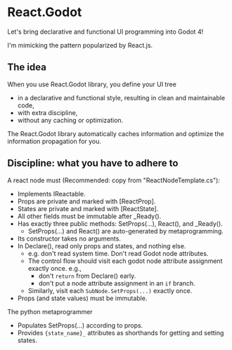 # React.Godot
Let's bring declarative and functional UI programming into Godot 4!  

I'm mimicking the pattern popularized by React.js.  

## The idea
When you use React.Godot library, you define your UI tree  
- in a declarative and functional style, resulting in clean and maintainable code, 
- with extra discipline, 
- without any caching or optimization. 

The React.Godot library automatically caches information and optimize the information propagation for you.  

## Discipline: what you have to adhere to
A react node must (Recommended: copy from "ReactNodeTemplate.cs"):  
- Implements IReactable.  
- Props are private and marked with [ReactProp].  
- States are private and marked with [ReactState].  
- All other fields must be immutable after _Ready().  
- Has exactly three public methods: SetProps(...), React(), and _Ready().  
  - SetProps(...) and React() are auto-generated by metaprogramming.  
- Its constructor takes no arguments.  
- In Declare(), read only props and states, and nothing else.  
    - e.g. don't read system time. Don't read Godot node attributes.  
    - The control flow should visit each godot node attribute assignment exactly once. e.g.,  
        - don't `return` from Declare() early.  
        - don't put a node attribute assignment in an `if` branch.  
    - Similarly, visit each `SubNode.SetProps(...)` exactly once.  
- Props (and state values) must be immutable.  

The python metaprogrammer  
- Populates SetProps(...) according to props.  
- Provides `{state_name}_` attributes as shorthands for getting and setting states.  

